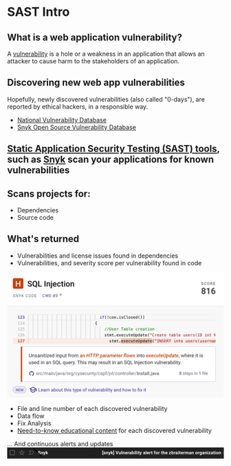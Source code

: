 # SAST Intro


## What is a web application vulnerability?

A [vulnerability](https://owasp.org/www-community/vulnerabilities/) is a hole or a weakness in an application that allows an attacker to cause harm to the stakeholders of an application.


## Discovering new web app vulnerabilities

Hopefully, newly discovered vulnerabilities (also called "0-days"), are reported by ethical hackers, in a responsible way.

* [National Vulnerability Database](https://nvd.nist.gov)
* [Snyk Open Source Vulnerability Database](https://security.snyk.io)

## [Static Application Security Testing (SAST) tools](https://owasp.org/www-community/Source_Code_Analysis_Tools), such as [Snyk](https://snyk.io/) scan your applications for known vulnerabilities


## Scans projects for:

* Dependencies
* Source code


## What's returned

* Vulnerabilities and license issues found in dependencies
* Vulnerabilities, and severity score per vulnerability found in code

![](/images/snyk_code_java_vulnerable_lab_sqli_example.png)
* File and line number of each discovered vulnerability
* Data flow
* Fix Analysis
* [Need-to-know educational content](https://learn.snyk.io/lessons/sql-injection/java/) for each discovered vulnerability


... And continuous alerts and updates ![](/images/snyk-vulnerability-email-alert.png)
